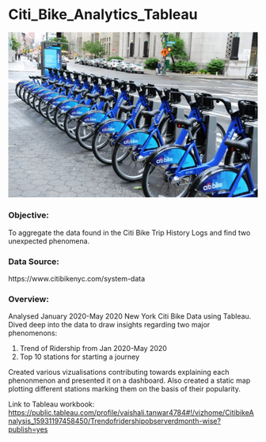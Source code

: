 # Citi_Bike_Analytics_Tableau
<img src="citi_bike.jpg">

<h3>Objective:</h3>
To aggregate the data found in the Citi Bike Trip History Logs and find two unexpected phenomena. 

<h3>Data Source:</h3>
https://www.citibikenyc.com/system-data
 
 <h3>Overview:</h3>

Analysed January 2020-May 2020 New York Citi Bike Data using Tableau. 
Dived deep into the data to draw insights regarding two major phenomenons:

 1. Trend of Ridership from Jan 2020-May 2020
 2. Top 10 stations for starting a journey
  
 Created various vizualisations contributing towards explaining each phenonmenon and presented it on a dashboard. Also created a static map plotting different stations marking      them on the basis of their popularity. 

Link to Tableau workbook: https://public.tableau.com/profile/vaishali.tanwar4784#!/vizhome/CitibikeAnalysis_15931197458450/Trendofridershipobserverdmonth-wise?publish=yes
